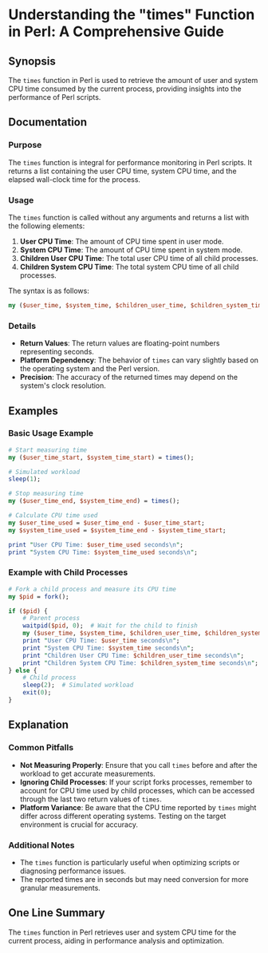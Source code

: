 <!--
Meta Description: # Understanding the "times" Function in Perl: A Comprehensive Guide ## Synopsis The `times` function in Perl is used to retrieve the amount of user an...
Meta Keywords: time, cpu, times, system, user
-->

# Understanding the "times" Function in Perl: A Comprehensive Guide

## Synopsis
The `times` function in Perl is used to retrieve the amount of user and system CPU time consumed by the current process, providing insights into the performance of Perl scripts.

## Documentation
### Purpose
The `times` function is integral for performance monitoring in Perl scripts. It returns a list containing the user CPU time, system CPU time, and the elapsed wall-clock time for the process.

### Usage
The `times` function is called without any arguments and returns a list with the following elements:

1. **User CPU Time**: The amount of CPU time spent in user mode.
2. **System CPU Time**: The amount of CPU time spent in system mode.
3. **Children User CPU Time**: The total user CPU time of all child processes.
4. **Children System CPU Time**: The total system CPU time of all child processes.

The syntax is as follows:

```perl
my ($user_time, $system_time, $children_user_time, $children_system_time) = times();
```

### Details
- **Return Values**: The return values are floating-point numbers representing seconds.
- **Platform Dependency**: The behavior of `times` can vary slightly based on the operating system and the Perl version.
- **Precision**: The accuracy of the returned times may depend on the system's clock resolution.

## Examples
### Basic Usage Example
```perl
# Start measuring time
my ($user_time_start, $system_time_start) = times();

# Simulated workload
sleep(1);

# Stop measuring time
my ($user_time_end, $system_time_end) = times();

# Calculate CPU time used
my $user_time_used = $user_time_end - $user_time_start;
my $system_time_used = $system_time_end - $system_time_start;

print "User CPU Time: $user_time_used seconds\n";
print "System CPU Time: $system_time_used seconds\n";
```

### Example with Child Processes
```perl
# Fork a child process and measure its CPU time
my $pid = fork();

if ($pid) {
    # Parent process
    waitpid($pid, 0);  # Wait for the child to finish
    my ($user_time, $system_time, $children_user_time, $children_system_time) = times();
    print "User CPU Time: $user_time seconds\n";
    print "System CPU Time: $system_time seconds\n";
    print "Children User CPU Time: $children_user_time seconds\n";
    print "Children System CPU Time: $children_system_time seconds\n";
} else {
    # Child process
    sleep(2);  # Simulated workload
    exit(0);
}
```

## Explanation
### Common Pitfalls
- **Not Measuring Properly**: Ensure that you call `times` before and after the workload to get accurate measurements.
- **Ignoring Child Processes**: If your script forks processes, remember to account for CPU time used by child processes, which can be accessed through the last two return values of `times`.
- **Platform Variance**: Be aware that the CPU time reported by `times` might differ across different operating systems. Testing on the target environment is crucial for accuracy.

### Additional Notes
- The `times` function is particularly useful when optimizing scripts or diagnosing performance issues.
- The reported times are in seconds but may need conversion for more granular measurements.

## One Line Summary
The `times` function in Perl retrieves user and system CPU time for the current process, aiding in performance analysis and optimization.